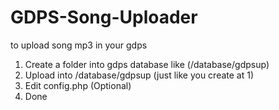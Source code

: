 # GDPS-Song-Uploader
to upload song mp3 in your gdps

1. Create a folder into gdps database like (/database/gdpsup)
2. Upload into /database/gdpsup (just like you create at 1)
3. Edit config.php (Optional)
4. Done

